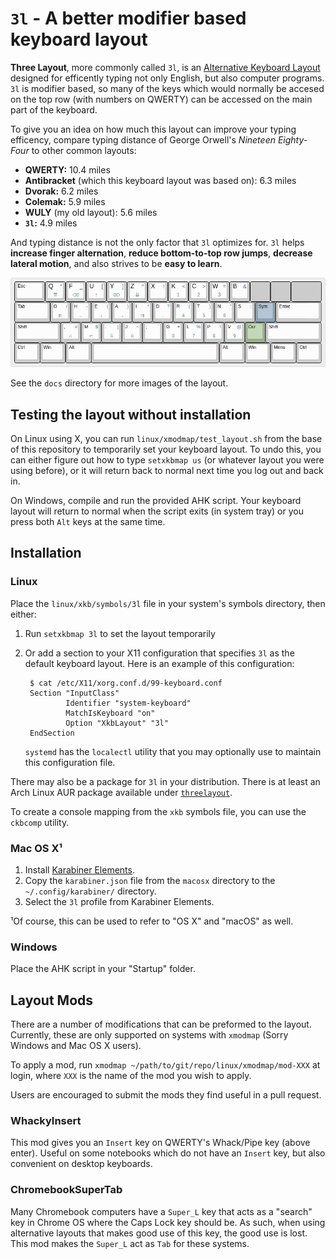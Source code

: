 # `3l` - A better modifier based keyboard layout

**Three Layout**, more commonly called `3l`, is an
[Alternative Keyboard Layout](https://en.wikipedia.org/wiki/Keyboard_layout#Non-QWERTY-based_Latin-script_keyboard_layouts)
designed for efficently typing not only English, but also computer programs.
`3l` is modifier based, so many of the keys which would normally be accesed on
the top row (with numbers on QWERTY) can be accessed on the main part of the
keyboard.

To give you an idea on how much this layout can improve your typing efficency,
compare typing distance of George Orwell's _Nineteen Eighty-Four_ to other
common layouts:

 * **QWERTY:** 10.4 miles
 * **Antibracket** (which this keyboard layout was based on): 6.3 miles
 * **Dvorak:** 6.2 miles
 * **Colemak:** 5.9 miles
 * **WULY** (my old layout): 5.6 miles
 * **`3l`:** 4.9 miles

And typing distance is not the only factor that `3l` optimizes for. `3l` helps
**increase finger alternation**, **reduce bottom-to-top row jumps**, **decrease
lateral motion**, and also strives to be **easy to learn**.

![Three Layout Reference Image](https://raw.githubusercontent.com/jackrosenthal/threelayout/master/docs/standard_three.png)

See the `docs` directory for more images of the layout.

## Testing the layout without installation

On Linux using X, you can run `linux/xmodmap/test_layout.sh` from the base of
this repository to temporarily set your keyboard layout. To undo this, you can
either figure out how to type `setxkbmap us` (or whatever layout you were using
before), or it will return back to normal next time you log out and back in.

On Windows, compile and run the provided AHK script. Your keyboard layout will
return to normal when the script exits (in system tray) or you press both `Alt`
keys at the same time.

## Installation

### Linux

Place the `linux/xkb/symbols/3l` file in your system's symbols directory, then
either:

1. Run `setxkbmap 3l` to set the layout temporarily
2. Or add a section to your X11 configuration that specifies `3l` as the
   default keyboard layout. Here is an example of this configuration:

        $ cat /etc/X11/xorg.conf.d/99-keyboard.conf
        Section "InputClass"
                Identifier "system-keyboard"
                MatchIsKeyboard "on"
                Option "XkbLayout" "3l"
        EndSection

    `systemd` has the `localectl` utility that you may optionally use to
    maintain this configuration file.

There may also be a package for `3l` in your distribution. There is at least an
Arch Linux AUR package available under
[`threelayout`](https://aur.archlinux.org/packages/threelayout).

To create a console mapping from the `xkb` symbols file, you can use the
`ckbcomp` utility.

### Mac OS X¹

1. Install [Karabiner Elements](https://github.com/tekezo/Karabiner-Elements).
2. Copy the `karabiner.json` file from the `macosx` directory to the
   `~/.config/karabiner/` directory.
3. Select the `3l` profile from Karabiner Elements.

¹Of course, this can be used to refer to "OS X" and "macOS" as well.

### Windows

Place the AHK script in your "Startup" folder.

## Layout Mods

There are a number of modifications that can be preformed to the layout.
Currently, these are only supported on systems with `xmodmap` (Sorry Windows
and Mac OS X users).

To apply a mod, run `xmodmap ~/path/to/git/repo/linux/xmodmap/mod-XXX` at
login, where `XXX` is the name of the mod you wish to apply.

Users are encouraged to submit the mods they find useful in a pull request.

### WhackyInsert

This mod gives you an `Insert` key on QWERTY's Whack/Pipe key (above enter).
Useful on some notebooks which do not have an `Insert` key, but also convenient
on desktop keyboards.

### ChromebookSuperTab

Many Chromebook computers have a `Super_L` key that acts as a "search" key in
Chrome OS where the Caps Lock key should be. As such, when using alternative
layouts that makes good use of this key, the good use is lost. This mod
makes the `Super_L` act as `Tab` for these systems.

